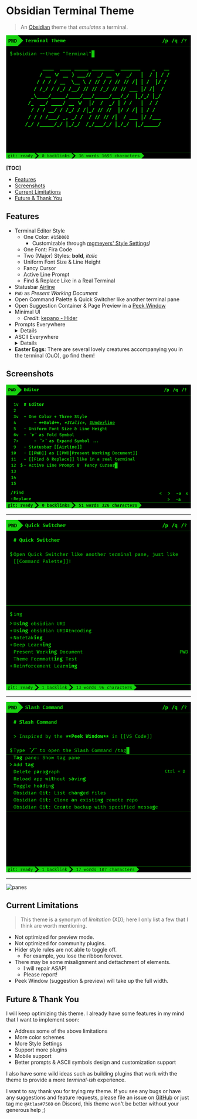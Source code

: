 # Obsidian Terminal Theme

> An [Obsidian](https://obsidian.md) theme that *emulates* a terminal.

![](screenshots/terminal.png)

**[TOC]**

* [Features](#features)
* [Screenshots](#screenshots)
* [Current Limitations](#current-limitations)
* [Future & Thank You](#future--thank-you)

## Features

* Terminal Editor Style
    * One Color: `#15D00D`
        * Customizable through [mgmeyers' Style Settings](https://github.com/mgmeyers/obsidian-style-settings)!
    * One Font: Fira Code
    * Two (Major) Styles: **bold**, *italic*
    * Uniform Font Size & Line Height
    * Fancy Cursor
    * Active Line Prompt
    * Find & Replace Like in a Real Terminal
* Statusbar [Airline](https://github.com/vim-airline/vim-airline)
* `PWD` as *Present Working Document*
* Open Command Palette & Quick Switcher like another terminal pane
* Open Suggestion Container & Page Preview in a [Peek Window](https://docs.microsoft.com/en-us/visualstudio/ide/how-to-view-and-edit-code-by-using-peek-definition-alt-plus-f12?view=vs-2019)
* Minimal UI
    * *Credit*: [kepano - Hider](https://github.com/kepano/obsidian-hider)
* Prompts Everywhere
    <details>
    <ul><li> <code>$</code> - Active Line </li>
    <li> <code>/</code> - Find </li>
    <li> <code>:</code> - Replace </li></ul>
    </details>
* ASCII Everywhere
    <details> 
    <ul><li> <code>v</code> - Fold </li>
    <li> <code>></code> - Expand, Selected, Next </li>
    <li> <code><</code> - Previous </li>
    <li> <code>+</code> - Not Created Note </li>
    <li> <code>*</code> - Pin Command </li>
    <li> <code>+\</code>/<code>+/</code> - Show More </li>
    <li> <code>x</code> - Close </li>
    <li> <code>/q</code> - Quit </li>
    <li> <code>/p</code>/<code>/e</code> - Preview/Edit Mode </li>
    <li> <code>/?</code> - More Options </li>
    <li> <code>PWD</code> - Present Working Document </li>
    <li> <code>-a</code> - Apply to All </li></ul>
    </details>
* **Easter Eggs**: There are several lovely creatures accompanying you in the terminal (OuO), go find them!

## Screenshots

![editor](screenshots/editor.png)

---

![quick-switcher](screenshots/quick-switcher.png)

---

![suggestion](screenshots/suggestion.png)

---

![panes](screenshots/panes.png)

## Current Limitations

> This theme is a synonym of *limitation* (XD); here I only list a few that I think are worth mentioning.

* Not optimized for preview mode.
* Not optimized for community plugins.
* Hider style rules are not able to toggle off.
    * For example, you lose the ribbon forever.
* There may be some misalignment and dettachment of elements.
    * I will repair ASAP!
    * Please report!
* Peek Window (suggestion & preview) will take up the full width.

## Future & Thank You

I will keep optimizing this theme. I already have some features in my mind that I want to implement soon:

* Address some of the above limitations
* More color schemes
* More Style Settings
* Support more plugins
* Mobile support
* Better prompts & ASCII symbols design and customization support

I also have some wild ideas such as building plugins that work with the theme to provide a more *terminal-ish* experience.

I want to say thank you for trying my theme. If you see any bugs or have any suggestions and feature requests, please file an issue on [GitHub](https://github.com/zcysxy/Obsidian-Terminal-Theme/issues) or just tag me `@Atlas#7560` on Discord, this theme won't be better without your generous help ;)
